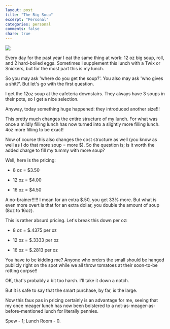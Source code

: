 ```yaml
---
layout: post
title: "The Big Soup"
excerpt: "Personal"
categories: personal
comments: false
share: true
---
```



![](https://3.bp.blogspot.com/-SdRISwfbAqk/T-lh19oXL9I/AAAAAAAAYlU/DmKfHPJqdTc/s1600/Roast-chicken-soup-recipe.jpg)




Every day for the past year I eat the same thing at work: 12 oz big soup, roll, and 2 hard-boiled eggs. Sometimes I supplement this lunch with a Twix or Snickers, but for the most part this is my lunch.

So you may ask 'where do you get the soup?'. You also may ask 'who gives a shit?'. But let's go with the first question.

I get the 12oz soup at the cafeteria downstairs. They always have 3 soups in their pots, so I get a nice selection.


Anyway, today something huge happened: they introduced another size!!!



This pretty much changes the entire structure of my lunch. For what was once a mildly filling lunch has now turned into a slightly more filling lunch. 4oz more filling to be exact!



Now of course this also changes the cost structure as well (you know as well as I do that more soup = more $). So the question is; is it worth the added charge to fill my tummy with more soup?


Well, here is the pricing:


- 8 oz = $3.50

- 12 oz = $4.00

- 16 oz = $4.50



A no-brainer!!!!! I mean for an extra $.50, you get 33% more. But what is even more overt is that for an extra dollar, you double the amount of soup (8oz to 16oz). 


This is rather absurd pricing. Let's break this down per oz:


- 8 oz = $.4375 per oz

- 12 oz = $.3333 per oz

- 16 oz = $.2813 per oz



You have to be kidding me? Anyone who orders the small should be hanged publicly right on the spot while we all throw tomatoes at their soon-to-be rotting corpse!!


OK, that's probably a bit too harsh. I'll take it down a notch. 

But it is safe to say that the smart purchase, by far, is the large. 


Now this faux pas in pricing certainly is an advantage for me, seeing that my once meager lunch has now been bolstered to a not-as-meager-as-before-mentioned lunch for literally pennies.



Spew - 1; Lunch Room - 0.


